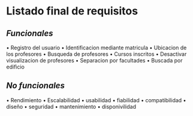 # Listado final de requisitos 
## *Funcionales*
•	Registro del usuario
•	Identificacion mediante matricula
•	Ubicacion de los profesores 
•	Busqueda de profesores 
•	Cursos inscritos 
•	Desactivar visualizacion de profesores 
•	Separacion por facultades
•	Buscada por edificio 
## *No funcionales*
•	Rendimiento 
•	Escalabilidad 
•	usabilidad 
•	fiabilidad 
•	compatibilidad 
•	diseño
•	seguridad 
•	mantenimiento 
•	disponivilidad 

